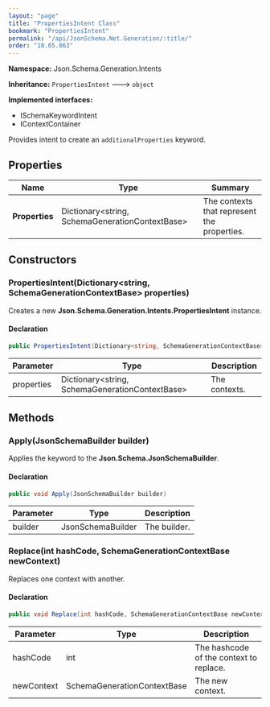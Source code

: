 ```yaml
---
layout: "page"
title: "PropertiesIntent Class"
bookmark: "PropertiesIntent"
permalink: "/api/JsonSchema.Net.Generation/:title/"
order: "10.05.063"
---
```

**Namespace:** Json.Schema.Generation.Intents

**Inheritance:**
`PropertiesIntent`
 🡒 
`object`

**Implemented interfaces:**

- ISchemaKeywordIntent
- IContextContainer

Provides intent to create an `additionalProperties` keyword.

## Properties

| Name | Type | Summary |
|---|---|---|
| **Properties** | Dictionary\<string, SchemaGenerationContextBase\> | The contexts that represent the properties. |

## Constructors

### PropertiesIntent(Dictionary\<string, SchemaGenerationContextBase\> properties)

Creates a new **Json.Schema.Generation.Intents.PropertiesIntent** instance.

#### Declaration

```c#
public PropertiesIntent(Dictionary<string, SchemaGenerationContextBase> properties)
```

| Parameter | Type | Description |
|---|---|---|
| properties | Dictionary\<string, SchemaGenerationContextBase\> | The contexts. |


## Methods

### Apply(JsonSchemaBuilder builder)

Applies the keyword to the **Json.Schema.JsonSchemaBuilder**.

#### Declaration

```c#
public void Apply(JsonSchemaBuilder builder)
```

| Parameter | Type | Description |
|---|---|---|
| builder | JsonSchemaBuilder | The builder. |


### Replace(int hashCode, SchemaGenerationContextBase newContext)

Replaces one context with another.

#### Declaration

```c#
public void Replace(int hashCode, SchemaGenerationContextBase newContext)
```

| Parameter | Type | Description |
|---|---|---|
| hashCode | int | The hashcode of the context to replace. |
| newContext | SchemaGenerationContextBase | The new context. |


